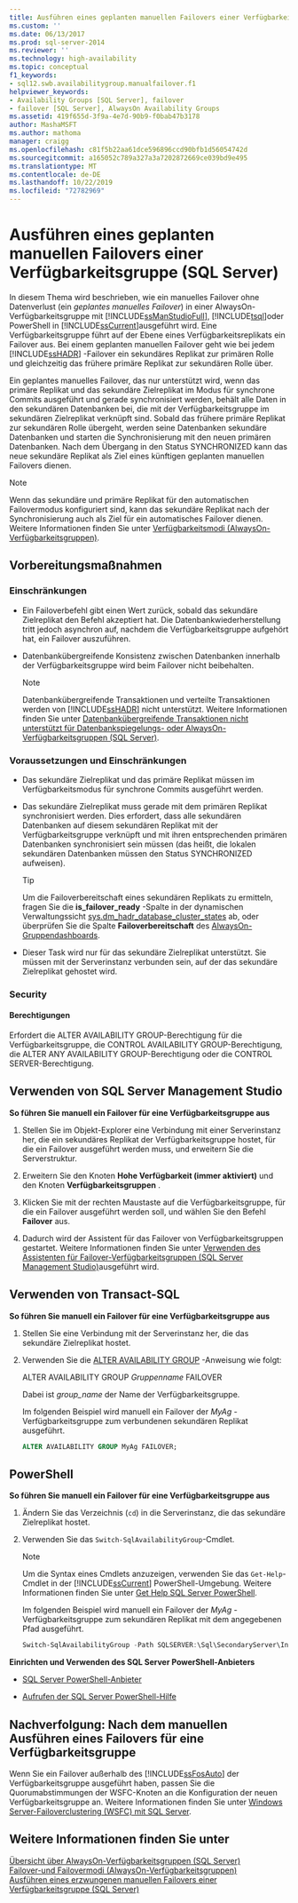 ```yaml
---
title: Ausführen eines geplanten manuellen Failovers einer Verfügbarkeitsgruppe (SQL Server) | Microsoft-Dokumentation
ms.custom: ''
ms.date: 06/13/2017
ms.prod: sql-server-2014
ms.reviewer: ''
ms.technology: high-availability
ms.topic: conceptual
f1_keywords:
- sql12.swb.availabilitygroup.manualfailover.f1
helpviewer_keywords:
- Availability Groups [SQL Server], failover
- failover [SQL Server], AlwaysOn Availability Groups
ms.assetid: 419f655d-3f9a-4e7d-90b9-f0bab47b3178
author: MashaMSFT
ms.author: mathoma
manager: craigg
ms.openlocfilehash: c81f5b22aa61dce596896ccd90bfb1d56054742d
ms.sourcegitcommit: a165052c789a327a3a7202872669ce039bd9e495
ms.translationtype: MT
ms.contentlocale: de-DE
ms.lasthandoff: 10/22/2019
ms.locfileid: "72782969"
---
```

# <a name="perform-a-planned-manual-failover-of-an-availability-group-sql-server"></a>Ausführen eines geplanten manuellen Failovers einer Verfügbarkeitsgruppe (SQL Server)
  In diesem Thema wird beschrieben, wie ein manuelles Failover ohne Datenverlust (ein *geplantes manuelles Failover*) in einer AlwaysOn-Verfügbarkeitsgruppe mit [!INCLUDE[ssManStudioFull](../../../includes/ssmanstudiofull-md.md)], [!INCLUDE[tsql](../../../includes/tsql-md.md)]oder PowerShell in [!INCLUDE[ssCurrent](../../../includes/sscurrent-md.md)]ausgeführt wird. Eine Verfügbarkeitsgruppe führt auf der Ebene eines Verfügbarkeitsreplikats ein Failover aus. Bei einem geplanten manuellen Failover geht wie bei jedem [!INCLUDE[ssHADR](../../../includes/sshadr-md.md)] -Failover ein sekundäres Replikat zur primären Rolle und gleichzeitig das frühere primäre Replikat zur sekundären Rolle über.  
  
 Ein geplantes manuelles Failover, das nur unterstützt wird, wenn das primäre Replikat und das sekundäre Zielreplikat im Modus für synchrone Commits ausgeführt und gerade synchronisiert werden, behält alle Daten in den sekundären Datenbanken bei, die mit der Verfügbarkeitsgruppe im sekundären Zielreplikat verknüpft sind. Sobald das frühere primäre Replikat zur sekundären Rolle übergeht, werden seine Datenbanken sekundäre Datenbanken und starten die Synchronisierung mit den neuen primären Datenbanken. Nach dem Übergang in den Status SYNCHRONIZED kann das neue sekundäre Replikat als Ziel eines künftigen geplanten manuellen Failovers dienen.  
  
> [!NOTE]  
>  Wenn das sekundäre und primäre Replikat für den automatischen Failovermodus konfiguriert sind, kann das sekundäre Replikat nach der Synchronisierung auch als Ziel für ein automatisches Failover dienen. Weitere Informationen finden Sie unter [Verfügbarkeitsmodi &#40;AlwaysOn-Verfügbarkeitsgruppen&#41;](availability-modes-always-on-availability-groups.md).  
  
  
##  <a name="BeforeYouBegin"></a> Vorbereitungsmaßnahmen  
  
###  <a name="Restrictions"></a> Einschränkungen  
  
-   Ein Failoverbefehl gibt einen Wert zurück, sobald das sekundäre Zielreplikat den Befehl akzeptiert hat. Die Datenbankwiederherstellung tritt jedoch asynchron auf, nachdem die Verfügbarkeitsgruppe aufgehört hat, ein Failover auszuführen.  
  
-   Datenbankübergreifende Konsistenz zwischen Datenbanken innerhalb der Verfügbarkeitsgruppe wird beim Failover nicht beibehalten.  
  
    > [!NOTE]  
    >  Datenbankübergreifende Transaktionen und verteilte Transaktionen werden von [!INCLUDE[ssHADR](../../../includes/sshadr-md.md)] nicht unterstützt. Weitere Informationen finden Sie unter [Datenbankübergreifende Transaktionen nicht unterstützt für Datenbankspiegelungs- oder AlwaysOn-Verfügbarkeitsgruppen &#40;SQL Server&#41;](transactions-always-on-availability-and-database-mirroring.md).  
  
###  <a name="Prerequisites"></a> Voraussetzungen und Einschränkungen  
  
-   Das sekundäre Zielreplikat und das primäre Replikat müssen im Verfügbarkeitsmodus für synchrone Commits ausgeführt werden.  
  
-   Das sekundäre Zielreplikat muss gerade mit dem primären Replikat synchronisiert werden. Dies erfordert, dass alle sekundären Datenbanken auf diesem sekundären Replikat mit der Verfügbarkeitsgruppe verknüpft und mit ihren entsprechenden primären Datenbanken synchronisiert sein müssen (das heißt, die lokalen sekundären Datenbanken müssen den Status SYNCHRONIZED aufweisen).  
  
    > [!TIP]  
    >  Um die Failoverbereitschaft eines sekundären Replikats zu ermitteln, fragen Sie die **is_failover_ready** -Spalte in der dynamischen Verwaltungssicht [sys.dm_hadr_database_cluster_states](/sql/relational-databases/system-dynamic-management-views/sys-dm-hadr-database-replica-cluster-states-transact-sql) ab, oder überprüfen Sie die Spalte **Failoverbereitschaft** des [AlwaysOn-Gruppendashboards](use-the-always-on-dashboard-sql-server-management-studio.md).  
  
-   Dieser Task wird nur für das sekundäre Zielreplikat unterstützt. Sie müssen mit der Serverinstanz verbunden sein, auf der das sekundäre Zielreplikat gehostet wird.  
  
###  <a name="Security"></a> Security  
  
####  <a name="Permissions"></a> Berechtigungen  
 Erfordert die ALTER AVAILABILITY GROUP-Berechtigung für die Verfügbarkeitsgruppe, die CONTROL AVAILABILITY GROUP-Berechtigung, die ALTER ANY AVAILABILITY GROUP-Berechtigung oder die CONTROL SERVER-Berechtigung.  
  
##  <a name="SSMSProcedure"></a> Verwenden von SQL Server Management Studio  
 **So führen Sie manuell ein Failover für eine Verfügbarkeitsgruppe aus**  
  
1.  Stellen Sie im Objekt-Explorer eine Verbindung mit einer Serverinstanz her, die ein sekundäres Replikat der Verfügbarkeitsgruppe hostet, für die ein Failover ausgeführt werden muss, und erweitern Sie die Serverstruktur.  
  
2.  Erweitern Sie den Knoten **Hohe Verfügbarkeit (immer aktiviert)** und den Knoten **Verfügbarkeitsgruppen** .  
  
3.  Klicken Sie mit der rechten Maustaste auf die Verfügbarkeitsgruppe, für die ein Failover ausgeführt werden soll, und wählen Sie den Befehl **Failover** aus.  
  
4.  Dadurch wird der Assistent für das Failover von Verfügbarkeitsgruppen gestartet. Weitere Informationen finden Sie unter [Verwenden des Assistenten für Failover-Verfügbarkeitsgruppen &#40;SQL Server Management Studio&#41;](use-the-fail-over-availability-group-wizard-sql-server-management-studio.md)ausgeführt wird.  
  
##  <a name="TsqlProcedure"></a> Verwenden von Transact-SQL  
 **So führen Sie manuell ein Failover für eine Verfügbarkeitsgruppe aus**  
  
1.  Stellen Sie eine Verbindung mit der Serverinstanz her, die das sekundäre Zielreplikat hostet.  
  
2.  Verwenden Sie die [ALTER AVAILABILITY GROUP](/sql/t-sql/statements/alter-availability-group-transact-sql) -Anweisung wie folgt:  
  
     ALTER AVAILABILITY GROUP *Gruppenname* FAILOVER  
  
     Dabei ist *group_name* der Name der Verfügbarkeitsgruppe.  
  
     Im folgenden Beispiel wird manuell ein Failover der *MyAg* -Verfügbarkeitsgruppe zum verbundenen sekundären Replikat ausgeführt.  
  
    ```sql
    ALTER AVAILABILITY GROUP MyAg FAILOVER;  
    ```  
  
##  <a name="PowerShellProcedure"></a> PowerShell  
 **So führen Sie manuell ein Failover für eine Verfügbarkeitsgruppe aus**  
  
1.  Ändern Sie das Verzeichnis (`cd`) in die Serverinstanz, die das sekundäre Zielreplikat hostet.  
  
2.  Verwenden Sie das `Switch-SqlAvailabilityGroup`-Cmdlet.  
  
    > [!NOTE]  
    >  Um die Syntax eines Cmdlets anzuzeigen, verwenden Sie das `Get-Help`-Cmdlet in der [!INCLUDE[ssCurrent](../../../includes/sscurrent-md.md)] PowerShell-Umgebung. Weitere Informationen finden Sie unter [Get Help SQL Server PowerShell](../../../powershell/sql-server-powershell.md).  
  
     Im folgenden Beispiel wird manuell ein Failover der *MyAg* -Verfügbarkeitsgruppe zum sekundären Replikat mit dem angegebenen Pfad ausgeführt.  
  
    ```powershell
    Switch-SqlAvailabilityGroup -Path SQLSERVER:\Sql\SecondaryServer\InstanceName\AvailabilityGroups\MyAg  
    ```  
  
 **Einrichten und Verwenden des SQL Server PowerShell-Anbieters**  
  
-   [SQL Server PowerShell-Anbieter](../../../powershell/sql-server-powershell-provider.md)  
  
-   [Aufrufen der SQL Server PowerShell-Hilfe](../../../powershell/sql-server-powershell.md)  
  
##  <a name="FollowUp"></a> Nachverfolgung: Nach dem manuellen Ausführen eines Failovers für eine Verfügbarkeitsgruppe  
 Wenn Sie ein Failover außerhalb des [!INCLUDE[ssFosAuto](../../../includes/ssfosauto-md.md)] der Verfügbarkeitsgruppe ausgeführt haben, passen Sie die Quorumabstimmungen der WSFC-Knoten an die Konfiguration der neuen Verfügbarkeitsgruppe an. Weitere Informationen finden Sie unter [Windows Server-Failoverclustering &#40;WSFC&#41; mit SQL Server](../../../sql-server/failover-clusters/windows/windows-server-failover-clustering-wsfc-with-sql-server.md).  
  
## <a name="see-also"></a>Weitere Informationen finden Sie unter  
 [Übersicht über AlwaysOn-Verfügbarkeitsgruppen &#40;SQL Server&#41; ](overview-of-always-on-availability-groups-sql-server.md)    
 [Failover-und Failovermodi &#40;AlwaysOn-Verfügbarkeitsgruppen&#41; ](failover-and-failover-modes-always-on-availability-groups.md)    
 [Ausführen eines erzwungenen manuellen Failovers einer Verfügbarkeitsgruppe &#40;SQL Server&#41;](perform-a-forced-manual-failover-of-an-availability-group-sql-server.md)  
